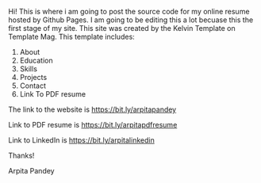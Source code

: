 Hi! This is where i am going to post the source code for my online resume hosted by Github Pages.
I am going to be editing this a lot becuase this the first stage of my site.
This site was created by the Kelvin Template on Template Mag.
This template includes:
1. About
2. Education
3. Skills
4. Projects
5. Contact 
6. Link To PDF resume

The link to the website is https://bit.ly/arpitapandey

Link to PDF resume is https://bit.ly/arpitapdfresume

Link to LinkedIn is https://bit.ly/arpitalinkedin

Thanks!

Arpita Pandey

